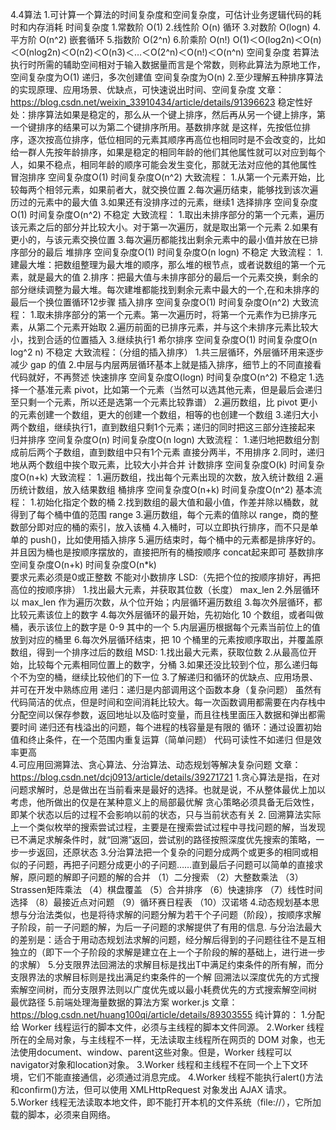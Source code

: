 4.4算法
1.可计算一个算法的时间复杂度和空间复杂度，可估计业务逻辑代码的耗时和内存消耗
 时间复杂度
    1.常数阶  O(1)
    2.线性阶  O(n) 循环
    3.对数阶  O(logn) 
    4.平方阶  O(n^2) 嵌套循环
    5.指数阶  O(2^n)
    6.阶乘阶  O(n!)
    O(1)＜O(log2n)＜O(n)＜O(nlog2n)＜O(n2)＜O(n3)＜…＜O(2^n)＜O(n!)＜O(n^n)
 空间复杂度
    若算法执行时所需的辅助空间相对于输入数据量而言是个常数，则称此算法为原地工作，空间复杂度为O(1)
    递归，多次创建值  空间复杂度为O(n)
2.至少理解五种排序算法的实现原理、应用场景、优缺点，可快速说出时间、空间复杂度
    文章：https://blog.csdn.net/weixin_33910434/article/details/91396623
    稳定性好处：排序算法如果是稳定的，那么从一个键上排序，然后再从另一个键上排序，第一个键排序的结果可以为第二个键排序所用。基数排序就 是这样，先按低位排序，逐次按高位排序，低位相同的元素其顺序再高位也相同时是不会改变的，比如给一群人先按年龄排序，如果是稳定的相同年龄的他们其他属性就可以对应到每个人，如果不稳点，相同年龄的顺序可能会发生变化，那就无法对应他的其他属性
    冒泡排序 空间复杂度O(1)  时间复杂度O(n^2)
        大致流程：
        1.从第一个元素开始，比较每两个相邻元素，如果前者大，就交换位置
        2.每次遍历结束，能够找到该次遍历过的元素中的最大值
        3.如果还有没排序过的元素，继续1
    选择排序 空间复杂度O(1)  时间复杂度O(n^2)  不稳定
        大致流程：
        1.取出未排序部分的第一个元素，遍历该元素之后的部分并比较大小。对于第一次遍历，就是取出第一个元素
        2.如果有更小的，与该元素交换位置
        3.每次遍历都能找出剩余元素中的最小值并放在已排序部分的最后
    堆排序 空间复杂度O(1)  时间复杂度O(n logn) 不稳定
        大致流程：
        1.建最大堆：把数组整理为最大堆的顺序，那么堆的根节点，或者说数组的第一个元素，就是最大的值
        2.排序：把最大值与未排序部分的最后一个元素交换，剩余的部分继续调整为最大堆。每次建堆都能找到剩余元素中最大的一个,在和未排序的最后一个换位置循环12步骤
    插入排序 空间复杂度O(1)  时间复杂度O(n^2)
        大致流程：
        1.取未排序部分的第一个元素。第一次遍历时，将第一个元素作为已排序元素，从第二个元素开始取
        2.遍历前面的已排序元素，并与这个未排序元素比较大小，找到合适的位置插入
        3.继续执行1
    希尔排序 空间复杂度O(1)  时间复杂度O(n log^2 n) 不稳定
       大致流程：（分组的插入排序）
        1.共三层循环，外层循环用来逐步减少 gap 的值
        2.中层与内层两层循环基本上就是插入排序，细节上的不同直接看代码就好，不再赘述 
    快速排序 空间复杂度O(logn)  时间复杂度O(n^2) 不稳定
        1.选择一个基准元素 pivot，比如第一个元素（当然可以选其他元素，但是最后会递归至只剩一个元素，所以还是选第一个元素比较靠谱）
        2.遍历数组，比 pivot 更小的元素创建一个数组，更大的创建一个数组，相等的也创建一个数组
        3.递归大小两个数组，继续执行1，直到数组只剩1个元素；递归的同时把这三部分连接起来
    归并排序 空间复杂度O(n)  时间复杂度O(n logn)
        大致流程：
        1.递归地把数组分割成前后两个子数组，直到数组中只有1个元素
            直接分两半，不用排序
        2.同时，递归地从两个数组中挨个取元素，比较大小并合并
    计数排序 空间复杂度O(k)	 时间复杂度O(n+k)
        大致流程：
        1.遍历数组，找出每个元素出现的次数，放入统计数组
        2.遍历统计数组，放入结果数组
    桶排序 空间复杂度O(n+k)  时间复杂度O(n^2)
       基本流程：
        1.初始化指定个数的桶
        2.找到数组的最大值和最小值，作差并除以桶数，就得到了每个桶中值的范围 range
        3.遍历数组，每个元素的值除以 range，商的整数部分即对应的桶的索引，放入该桶
        4.入桶时，可以立即执行排序，而不只是单单的 push()，比如使用插入排序
        5.遍历结束时，每个桶中的元素都是排序好的。并且因为桶也是按顺序摆放的，直接把所有的桶按顺序 concat起来即可 
    基数排序 空间复杂度O(n+k)  时间复杂度O(n*k)	
        要求元素必须是0或正整数 不能对小数排序
        LSD:（先把个位的按顺序排好，再把高位的按顺序排）
            1.找出最大元素，并获取其位数（长度） max_len
            2.外层循环以 max_len 作为遍历次数，从个位开始；内层循环遍历数组
            3.每次外层循环，都比较元素该位上的数字
            4.每次外层循环的最开始，先初始化 10 个数组，或者叫做桶，表示该位上的数字是 0-9 其中的一个
            5.内层遍历根据每个元素当前位上的值放到对应的桶里
            6.每次外层循环结束，把 10 个桶里的元素按顺序取出，并覆盖原数组，得到一个排序过后的数组
        MSD:
            1.找出最大元素，获取位数
            2.从最高位开始，比较每个元素相同位置上的数字，分桶
            3.如果还没比较到个位，那么递归每个不为空的桶，继续比较他们的下一位
3.了解递归和循环的优缺点、应用场景、并可在开发中熟练应用
    递归：递归是内部调用这个函数本身（复杂问题）
          虽然有代码简洁的优点，但是时间和空间消耗比较大。每一次函数调用都需要在内存栈中分配空间以保存参数，返回地址以及临时变量，而且往栈里面压入数据和弹出都需要时间
          递归还有栈溢出的问题，每个进程的栈容量是有限的
    循环：通过设置初始值和终止条件，在一个范围内重复运算（简单问题）
         代码可读性不如递归 
         但是效率更高   
4.可应用回溯算法、贪心算法、分治算法、动态规划等解决复杂问题
    文章：https://blog.csdn.net/dcj0913/article/details/39271721
    1.贪心算法是指，在对问题求解时，总是做出在当前看来是最好的选择。也就是说，不从整体最优上加以考虑，他所做出的仅是在某种意义上的局部最优解
    贪心策略必须具备无后效性，即某个状态以后的过程不会影响以前的状态，只与当前状态有关
    2. 回溯算法实际上一个类似枚举的搜索尝试过程，主要是在搜索尝试过程中寻找问题的解，当发现已不满足求解条件时，就“回溯”返回，尝试别的路径按照深度优先搜索的策略，一步一步返回，还原状态
    3.分治算法把一个复杂的问题分成两个或更多的相同或相似的子问题，再把子问题分成更小的子问题……直到最后子问题可以简单的直接求解，原问题的解即子问题的解的合并
    （1）二分搜索
    （2）大整数乘法
    （3）Strassen矩阵乘法
    （4）棋盘覆盖
    （5）合并排序
    （6）快速排序
    （7）线性时间选择
    （8）最接近点对问题
    （9）循环赛日程表
    （10）汉诺塔
    4.动态规划基本思想与分治法类似，也是将待求解的问题分解为若干个子问题（阶段），按顺序求解子阶段，前一子问题的解，为后一子问题的求解提供了有用的信息. 与分治法最大的差别是：适合于用动态规划法求解的问题，经分解后得到的子问题往往不是互相独立的（即下一个子阶段的求解是建立在上一个子阶段的解的基础上，进行进一步的求解）
    5.分支限界法回溯法的求解目标是找出T中满足约束条件的所有解，而分支限界法的求解目标则是找出满足约束条件的一个解
      回溯法以深度优先的方式搜索解空间树，而分支限界法则以广度优先或以最小耗费优先的方式搜索解空间树
      最优路径
5.前端处理海量数据的算法方案 worker.js
    文章：https://blog.csdn.net/huang100qi/article/details/89303555
    纯计算的：
    1.分配给 Worker 线程运行的脚本文件，必须与主线程的脚本文件同源。
    2.Worker 线程所在的全局对象，与主线程不一样，无法读取主线程所在网页的 DOM 对象，也无法使用document、window、parent这些对象。但是，Worker 线程可以navigator对象和location对象。
    3.Worker 线程和主线程不在同一个上下文环境，它们不能直接通信，必须通过消息完成。
    4.Worker 线程不能执行alert()方法和confirm()方法，但可以使用 XMLHttpRequest 对象发出 AJAX 请求。
    5.Worker 线程无法读取本地文件，即不能打开本机的文件系统（file://），它所加载的脚本，必须来自网络。